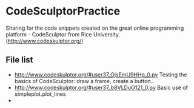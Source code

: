 CodeSculptorPractice
====================

Sharing for the code snippets created on the great online programming platform - CodeSculptor from Rice University. (http://www.codeskulptor.org/)

## File list
* http://www.codeskulptor.org/#user37_OjsEmU9HHp_0.py Testing the basics of CodeSculptor: draw a frame, create a button..
* http://www.codeskulptor.org/#user37_b8VLDuO121_0.py Basic use of simpleplot.plot_lines
* 
